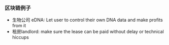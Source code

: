 ### 区块链例子

- 生物公司 eDNA: Let user to control their own DNA data and make profits from it
- 租房landlord: make sure the lease can be paid without delay or technical hiccups


